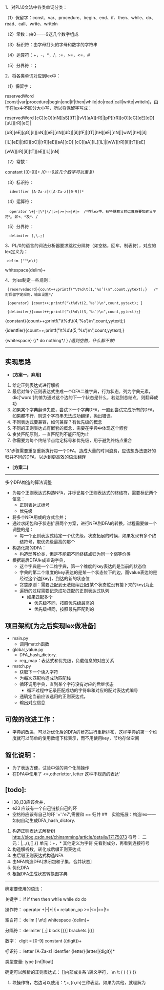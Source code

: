 1、对PL\0文法中各类单词分类：

  （1）保留字：const、var、procedure、begin、end、if、then、while、do、read、call、write、writeln

  （2）常数：由0-----9这几个数字组成

  （3）标识符：由字母打头的字母和数字的字符串

  （4）运算符：+，-，*，/，:=，>=，<=，#

  （5）分界符：；

  2、将各类单词对应到lex中：

  （1）保留字：

reservedWord [const|var|procedure|begin|end|if|then|while|do|read|call|write|writeln]，由于在lex中不区分大小写，所以将保留字写成：

reservedWord [cC][oO][nN][sS][tT]|[vV][aA][rR]|[pP][rR][oO][cC][eE][dD][uU][rR][eE]|

[bB][eE][gG][iI][nN]|[eE][nN][dD]|[iI][fF]|[tT][hH][eE][nN]|[wW][hH][iI]

[lL][eE]|[dD][oO]|[rR][eE][aA][dD]|[cC][aA][lL][lL]|[wW][rR][iI][tT][eE]

[wW][rR][iI][tT][eE][lL][nN]

  （2）常数：

constant ([0-9])+  /*0---9这几个数字可以重复*/

  （3）标识符：

      identfier [A-Za-z]([A-Za-z][0-9])*

  （4）运算符：

      operator \+|-|\*|\/|:=|>=|<=|#|=  /*在lex中，有特殊意义的运算符要加转义字符\，如+、*及*、/

  （5）分界符：

      delimiter [,\.;]

  3、PL/0的语言的词法分析器要求跳过分隔符（如空格，回车，制表符），对应的lex定义为：

     delim [""\n\t]

whitespace{delim}+

  4、为lex制定一些规则：

     {reservedWord}{count++;printf("\t%d\t(1,‘%s’)\n",count,yytext);}   /*对保留字定规则，输出设置*/

     {operator} {count++;printf("\t%d\t(2,‘%s’)\n",count,yytext); }

     {delimiter}{count++;printf("\t%d\t(3,‘%s’)\n",count,yytext);}

{constant}{count++;printf("\t%d\t(4,‘%s’)\n",count,yytext);}

{identfier}{count++;printf("\t%d\t(5,‘%s’)\n",count,yytext);}

{whitespace} {/* do    nothing*/ }         /*遇到空格，什么都不做*/




----
## 实现思路
- **[方案一，弃用]**
1. 给定正则表达式进行解析
2. 最后对每个正则表达式生成一个DFA二维字典，行为状态，列为字典元素，dic['word']的值为通过这个边的下一个状态是什么，若达到总结点，则翻译成功
3. 如果某个字典翻译失败，尝试下一个字典DFA，一直到尝试完成所有的DFA，如果都不行，则这个字符串无法成功翻译，抛出错误。
4. 不同表达式要兼容，如何兼容？有优先级的概念
5. 不同的正则表达式有嵌套的概念，需要在字典中体现这个嵌套
6. 贪婪匹配原则，一直匹配到不能匹配为止
7. 你需要为每个终结节点给定标号和优先级，用于避免终结点重合

'3.'步骤需要重复重新执行每一个DFA，造成大量的时间浪费，应该想办法更好的归并不同的DFA，以达到更高效的语法翻译

- **[方案二]**
----
 多个DFA构造的算法调整
 - 为每个正则表达式构造NFA，并标记每个正则表达式的终结符，需要标记两个信息：
     - 正则表达式标号
     - 优先级
 - 将多个NFA用或的方式合并；
 - 通过求闭包和子状态扩展两个方案，进行NFA到DFA的转换，过程需要做一个调整的是：
    - 每一个正则表达式给定一个优先级，状态拓展的时候，如果发现有多个终结符号，取优先级最高的那个
 - 构造化简的DFA：
    - 构造弱等价类，但是不能把不同终结点归为同一个弱等价类
 - 根据最后DFA生成查询字典，
    - 这个字典是一个二维字典，第一个维度的key表达的是当前的状态位
    - 字典的第二个维度的key表达的是某一个状态位下的边，而value表达的是经过这个边[key]，到达的新的状态位
    - 贪婪原则：需要匹配到无法继续匹配[某个状态位没有接下来的key]为止
    - 遍历的过程需要记录成功匹配的正则表达式队列
      - 如果匹配多个
        - 优先级不同，按照优先级最高的
        - 优先级相同，按照最先匹配到的

## 项目架构[为之后实现lex做准备]
- main.py
  - 调用match函数
- global_value.py
  - DFA_hash_dictory.
  - reg_map：表达式和优先级，负载信息的对应关系
- match.py
  - 获取下一个读入字符
  - 为每次匹配构造成功匹配栈
  - 循环调用字典，直到某个字符没有对应的后继状态 
    - 循环过程中记录匹配成功的字符串和对应的配对表达式编号
  - 通确定当前应该选用的正则表达式，
  - 输出对应信息

## 可做的改进工作：
  - 字典的改进，可以对优化后的DFA的状态进行重新排布，这样字典的第一个维度就可以简单的使用数组下标表示，而不用使用key，节约存储空间
## 简化说明：
  - 为了表达方便，试验中做的两个化简操作
  - 在DFA中使用了 <=,otherletter, letter 这种不规范的表达‘

## [todo]:
  - i38,i33应该合并，
  - e23 应该有一个自己链接自己的环
  - 空格符应该有自己的环 '=':'e7',需要和 == 归并
##　实验拓展：构造lex——如何自动生成DFA_hash_dictory.
  1. 构造正则表达式解析树
    http://blog.csdn.net/chinamming/article/details/17175073
    符号：
      二元：|,.,(),[],{}
      单元：+，*
    其他定义为字符
    先看到成分，再看到连接符号
  2. 构造解析数，转化成后缀正则表达式
  3. 由后缀正则表达式构造NFA
  4. 由NFA构造DFA[求闭包和子集，合并状态]
  5. 优化DFA
  6. 根据DFA生成状态转换图字典


---

确定要使用的语法：


关键字：
if if
then then
while while
do do

操作符：
operator \+|-|\*|\/|=
relation_op >=|<=|==|!=

空白符：
delim [ \n\t] 
whitespace {delim}+ 

分隔符：
delimiter [,;]
block [{}]
brackets [\(\)]

数字：
digit = [0-9]
constant ({digit})+

标识符：
letter [A-Za-z]
identfier {letter}(letter|{digit})*

类型变量:
type [int|float]

确定可以解析的正则表达式：
[]内部或关系
\转义字符，
  \n
  \t
  \(
  \)
  \{
  \}
{}
1. 块操作符，右边可以使用：*,+,{n,m}三种表达，如果为其他，就理解为

